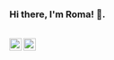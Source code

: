 ### Hi there, I'm Roma! 👋. 
<br/>
<a href="https://t.me/ohmaydev">
  <img align="left" alt="Telegram" width="22px" src="https://cdn.jsdelivr.net/npm/simple-icons@v3/icons/telegram.svg" />
</a>
<a href="https://vk.com/tokia_flex">
  <img align="left" alt="Vk" width="22px" src="https://cdn.jsdelivr.net/npm/simple-icons@v3/icons/vk.svg" />
</a>
<!--
**Bloodielie/Bloodielie** is a ✨ _special_ ✨ repository because its `README.md` (this file) appears on your GitHub profile.

Here are some ideas to get you started:

- 🔭 I’m currently working on ...
- 🌱 I’m currently learning ...
- 👯 I’m looking to collaborate on ...
- 🤔 I’m looking for help with ...
- 💬 Ask me about ...
- 📫 How to reach me: ...
- 😄 Pronouns: ...
- ⚡ Fun fact: ...
-->
